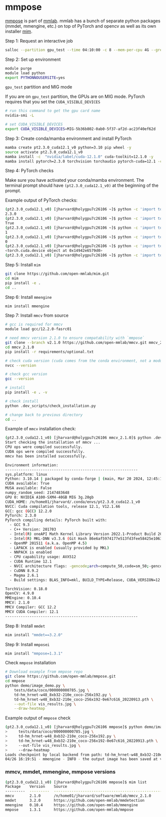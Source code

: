 # mmpose

[mmpose](https://github.com/open-mmlab/mmpose) is part of
[mmlab](https://github.com/open-mmlab). mmlab has a bunch of separate python
packages (mmdet, mmengine, etc.) on top of PyTorch and opencv as well as its own
installer [mim](https://github.com/open-mmlab/mim).

Step 1: Request an interactive job

```bash
salloc --partition gpu_test --time 04:10:00 -c 8 --mem-per-cpu 4G --gres=gpu:1
```

Step 2: Set up environment

```bash
module purge
module load python
export PYTHONNOUSERSITE=yes
```

`gpu_test` partition and MIG mode

If you are on `gpu_test` partition, the GPUs are on MIG mode. PyTorch requires
that you set the `CUDA_VISIBLE_DEVICES`

```bash
# run this command to get the gpu card name
nvidia-smi -L

# set CUDA_VISIBLE_DEVICES
export CUDA_VISIBLE_DEVICES=MIG-5b36b802-0ab0-5f37-af2d-ac23f40ef62d
```


Step 3: Create conda/mamba environment and install PyTorch

```bash
mamba create pt2.3.0_cuda12.1_v0 python=3.10 pip wheel -y
source activate pt2.3.0_cuda12.1_v0
mamba install -c  "nvidia/label/cuda-12.1.0" cuda-toolkit=12.1.0 -y
mamba install pytorch=2.3.0 torchvision torchaudio pytorch-cuda=12.1 -c pytorch -c nvidia -y
```

Step 4: PyTorch checks

Make sure you have activated your conda/mamba environment. The terminal prompt
should have `(pt2.3.0_cuda12.1_v0)` at the beginning of the prompt.

Example output of PyTorch checks:

```bash
(pt2.3.0_cuda12.1_v0) [jharvard@holygpu7c26106 ~]$ python -c 'import torch;print(torch.__version__)'
2.3.0
(pt2.3.0_cuda12.1_v0) [jharvard@holygpu7c26106 ~]$ python -c 'import torch;print(torch.cuda.is_available())'
True
(pt2.3.0_cuda12.1_v0) [jharvard@holygpu7c26106 ~]$ python -c 'import torch;print(torch.cuda.device_count())'
1
(pt2.3.0_cuda12.1_v0) [jharvard@holygpu7c26106 ~]$ python -c 'import torch;print(torch.cuda.current_device())'
0
(pt2.3.0_cuda12.1_v0) [jharvard@holygpu7c26106 ~]$ python -c 'import torch;print(torch.cuda.device(0))'
<torch.cuda.device object at 0x14942e6579d0>
(pt2.3.0_cuda12.1_v0) [jharvard@holygpu7c26106 ~]$ python -c 'import torch;print(torch.cuda.get_device_name(0))'
```

Step 5: Install `mim`

```bash
git clone https://github.com/open-mmlab/mim.git
cd mim
pip install -e .
cd ..
```

Step 6: Install `mmengine`

```bash
mim install mmengine
```

Step 7: Install `mmcv` from source


```bash
# gcc is required for mmcv
module load gcc/12.2.0-fasrc01

# need mmcv version 2.1.0 to ensure compatability with `mmpose`
git clone --branch v2.1.0 https://github.com/open-mmlab/mmcv.git mmcv_2.1.0
cd mmcv_2.1.0
pip install -r requirements/optional.txt

# check cuda version (cuda comes from the conda environment, not a module)
nvcc --version

# check gcc version
gcc --version

# install
pip install -e . -v

# check install
python .dev_scripts/check_installation.py

# change back to previous directory
cd ..
```

Example of `mmcv` installation check:



```bash
(pt2.3.0_cuda12.1_v0) [jharvard@holygpu7c26106 mmcv_2.1.0]$ python .dev_scripts/check_installation.py
Start checking the installation of mmcv ...
CPU ops were compiled successfully.
CUDA ops were compiled successfully.
mmcv has been installed successfully.

Environment information:
------------------------------------------------------------
sys.platform: linux
Python: 3.10.14 | packaged by conda-forge | (main, Mar 20 2024, 12:45:18) [GCC 12.3.0]
CUDA available: True
MUSA available: False
numpy_random_seed: 2147483648
GPU 0: NVIDIA A100-SXM4-40GB MIG 3g.20gb
CUDA_HOME: /n/home01/jharvard/.conda/envs/pt2.3.0_cuda12.1_v0
NVCC: Cuda compilation tools, release 12.1, V12.1.66
GCC: gcc (GCC) 12.2.0
PyTorch: 2.3.0
PyTorch compiling details: PyTorch built with:
  - GCC 9.3
  - C++ Version: 201703
  - Intel(R) oneAPI Math Kernel Library Version 2022.1-Product Build 20220311 for Intel(R) 64 architecture applications
  - Intel(R) MKL-DNN v3.3.6 (Git Hash 86e6af5974177e513fd3fee58425e1063e7f1361)
  - OpenMP 201511 (a.k.a. OpenMP 4.5)
  - LAPACK is enabled (usually provided by MKL)
  - NNPACK is enabled
  - CPU capability usage: AVX512
  - CUDA Runtime 12.1
  - NVCC architecture flags: -gencode;arch=compute_50,code=sm_50;-gencode;arch=compute_60,code=sm_60;-gencode;arch=compute_61,code=sm_61;-gencode;arch=compute_70,code=sm_70;-gencode;arch=compute_75,code=sm_75;-gencode;arch=compute_80,code=sm_80;-gencode;arch=compute_86,code=sm_86;-gencode;arch=compute_90,code=sm_90
  - CuDNN 8.9.2
  - Magma 2.6.1
  - Build settings: BLAS_INFO=mkl, BUILD_TYPE=Release, CUDA_VERSION=12.1, CUDNN_VERSION=8.9.2, CXX_COMPILER=/opt/rh/devtoolset-9/root/usr/bin/c++, CXX_FLAGS= -D_GLIBCXX_USE_CXX11_ABI=0 -fabi-version=11 -fvisibility-inlines-hidden -DUSE_PTHREADPOOL -DNDEBUG -DUSE_KINETO -DLIBKINETO_NOROCTRACER -DUSE_FBGEMM -DUSE_QNNPACK -DUSE_PYTORCH_QNNPACK -DUSE_XNNPACK -DSYMBOLICATE_MOBILE_DEBUG_HANDLE -O2 -fPIC -Wall -Wextra -Werror=return-type -Werror=non-virtual-dtor -Werror=bool-operation -Wnarrowing -Wno-missing-field-initializers -Wno-type-limits -Wno-array-bounds -Wno-unknown-pragmas -Wno-unused-parameter -Wno-unused-function -Wno-unused-result -Wno-strict-overflow -Wno-strict-aliasing -Wno-stringop-overflow -Wsuggest-override -Wno-psabi -Wno-error=pedantic -Wno-error=old-style-cast -Wno-missing-braces -fdiagnostics-color=always -faligned-new -Wno-unused-but-set-variable -Wno-maybe-uninitialized -fno-math-errno -fno-trapping-math -Werror=format -Wno-stringop-overflow, LAPACK_INFO=mkl, PERF_WITH_AVX=1, PERF_WITH_AVX2=1, PERF_WITH_AVX512=1, TORCH_VERSION=2.3.0, USE_CUDA=ON, USE_CUDNN=ON, USE_CUSPARSELT=1, USE_EXCEPTION_PTR=1, USE_GFLAGS=OFF, USE_GLOG=OFF, USE_GLOO=ON, USE_MKL=ON, USE_MKLDNN=ON, USE_MPI=OFF, USE_NCCL=ON, USE_NNPACK=ON, USE_OPENMP=ON, USE_ROCM=OFF, USE_ROCM_KERNEL_ASSERT=OFF,

TorchVision: 0.18.0
OpenCV: 4.9.0
MMEngine: 0.10.4
MMCV: 2.1.0
MMCV Compiler: GCC 12.2
MMCV CUDA Compiler: 12.1
------------------------------------------------------------
```

Step 8: Install `mmdet`

```bash
mim install "mmdet==3.2.0"
```

Step 9: Install `mmposei`

```bash
mim install "mmpose=1.3.1"
```

Check `mmpose` installation

```bash
# Download example from mmpose repo
git clone https://github.com/open-mmlab/mmpose.git
cd mmpose
python demo/image_demo.py \
    tests/data/coco/000000000785.jpg \
    td-hm_hrnet-w48_8xb32-210e_coco-256x192.py \
    td-hm_hrnet-w48_8xb32-210e_coco-256x192-0e67c616_20220913.pth \
    --out-file vis_results.jpg \
    --draw-heatmap
```

Example output of `mmpose` check

```bash
(pt2.3.0_cuda12.1_v0) [jharvard@holygpu7c26106 mmpose]$ python demo/image_demo.py \
>     tests/data/coco/000000000785.jpg \
>     td-hm_hrnet-w48_8xb32-210e_coco-256x192.py \
>     td-hm_hrnet-w48_8xb32-210e_coco-256x192-0e67c616_20220913.pth \
>     --out-file vis_results.jpg \
>     --draw-heatmap
Loads checkpoint by local backend from path: td-hm_hrnet-w48_8xb32-210e_coco-256x192-0e67c616_20220913.pth
04/26 16:19:51 - mmengine - INFO - the output image has been saved at vis_results.jpg
```

### mmcv, mmdet, mmengine, mmpose versions

```bash
(pt2.3.0_cuda12.1_v0) [jharvard@holygpu7c26106 mmpose]$ mim list
Package    Version    Source
---------  ---------  --------------------------------------------------
mmcv       2.1.0      /n/home01/jharvard/software/mmlab/mmcv_2.1.0
mmdet      3.2.0      https://github.com/open-mmlab/mmdetection
mmengine   0.10.4     https://github.com/open-mmlab/mmengine
mmpose     1.3.1      https://github.com/open-mmlab/mmpose
```




